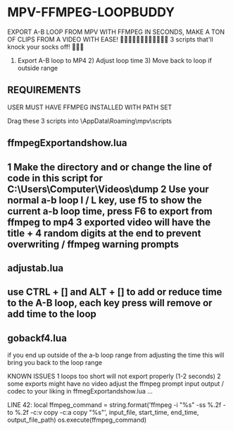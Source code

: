 # MPV-FFMPEG-LOOPBUDDY

EXPORT A-B LOOP FROM MPV WITH FFMPEG IN SECONDS, MAKE A TON OF CLIPS FROM A VIDEO WITH EASE! 🔮🎅👩‍🚒👨‍🚒🎆🎇🔥🔥🔥🚒
3 scripts that'll knock your socks off! 🧦💥🦶

1) Export A-B loop to MP4 2) Adjust loop time 3) Move back to loop if outside range

REQUIREMENTS
----------------
USER MUST HAVE FFMPEG INSTALLED WITH PATH SET


Drag these 3 scripts into \AppData\Roaming\mpv\scripts


ffmpegExportandshow.lua
---
1 Make the directory and or change the line of code in this script for C:\Users\Computer\Videos\dump
2 Use your normal a-b loop l / L key, use f5 to show the current a-b loop time, press F6 to export from ffmpeg to mp4
3 exported video will have the title + 4 random digits at the end to prevent overwriting / ffmpeg warning prompts
---------------------



adjustab.lua
---

use CTRL + [] and ALT + [] to add or reduce time to the A-B loop, each key press will  remove or add time to the loop
---------------------


gobackf4.lua
---
if you end up outside of the a-b loop range from adjusting the time this will bring you back to the loop range


KNOWN ISSUES
1 loops too short will not export properly (1-2 seconds)
2 some exports might have no video adjust the ffmpeg prompt input output / codec to your liking in ffmegExportandshow.lua ...


LINE 42: local ffmpeg_command = string.format('ffmpeg -i "%s" -ss %.2f -to %.2f -c:v copy -c:a copy "%s"', input_file, start_time, end_time, output_file_path)
        os.execute(ffmpeg_command)
